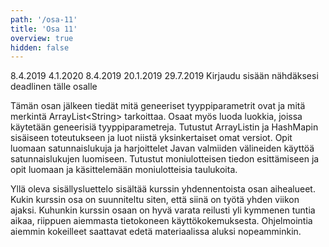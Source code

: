 ```yaml
---
path: '/osa-11'
title: 'Osa 11'
overview: true
hidden: false
---
```


<only-for-course-variant variant="dl">
  <deadline>8.4.2019</deadline>
</only-for-course-variant>

<only-for-course-variant variant="nodl">
  <deadline>4.1.2020</deadline>
</only-for-course-variant>

<only-for-course-variant variant="ohja-dl">
  <deadline>8.4.2019</deadline>
</only-for-course-variant>

<only-for-course-variant variant="ohja-nodl">
  <deadline>20.1.2019</deadline>
</only-for-course-variant>

<only-for-course-variant variant="kesa-dl">
  <deadline>29.7.2019</deadline>
</only-for-course-variant>

<only-for-not-logged-in>
  <deadline>Kirjaudu sisään nähdäksesi deadlinen tälle osalle</deadline>
</only-for-not-logged-in>


Tämän osan jälkeen tiedät mitä geneeriset tyyppiparametrit ovat ja mitä merkintä ArrayList&lt;String&gt; tarkoittaa. Osaat myös luoda luokkia, joissa käytetään geneerisiä tyyppiparametreja. Tutustut ArrayListin ja HashMapin sisäiseen toteutukseen ja luot niistä yksinkertaiset omat versiot. Opit luomaan satunnaislukuja ja harjoittelet Javan valmiiden välineiden käyttöä satunnaislukujen luomiseen. Tutustut  moniulotteisen tiedon esittämiseen ja opit luomaan ja käsittelemään moniulotteisia taulukoita.


<please-login></please-login>

<pages-in-this-section></pages-in-this-section>

Yllä oleva sisällysluettelo sisältää kurssin yhdennentoista osan aihealueet. Kukin kurssin osa on suunniteltu siten, että siinä on työtä yhden viikon ajaksi. Kuhunkin kurssin osaan on hyvä varata reilusti yli kymmenen tuntia aikaa, riippuen aiemmasta tietokoneen käyttökokemuksesta. Ohjelmointia aiemmin kokeilleet saattavat edetä materiaalissa aluksi nopeamminkin.

<exercises-in-this-section></exercises-in-this-section>
